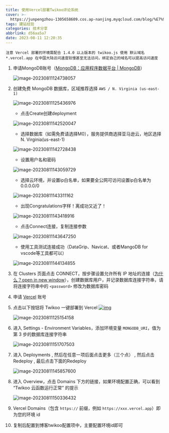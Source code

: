 ```yaml
---
title: 使用Vercel部署Twikoo评论系统
cover: >-
  https://junpengzhou-1305658609.cos.ap-nanjing.myqcloud.com/blog/%E7%94%B5%E5%8A%A8%E8%BD%A6%E9%AA%91%E8%A1%8C%E8%83%8C%E6%99%AF-cover.png
tags: 建站经验
categories: 技术分享
abbrlink: d56aa5a7
date: 2023-08-11 12:20:35
---
```

``注意 Vercel 部署的环境需配合 1.4.0 以上版本的 twikoo.js 使用 默认域名 *.vercel.app 在中国大陆访问速度较慢甚至无法访问，绑定自己的域名可以提高访问速度``

1. 申请MongoDB账号（[MongoDB：应用程序数据平台 | MongoDB](https://www.mongodb.com/zh-cn)）

   ![image-20230811124738057](https://junpengzhou-1305658609.cos.ap-nanjing.myqcloud.com/blog/image-20230811124738057.png)
2. 创建免费 MongoDB 数据库，区域推荐选择 `AWS / N. Virginia (us-east-1)`

   ![image-20230811125436976](https://junpengzhou-1305658609.cos.ap-nanjing.myqcloud.com/blog/image-20230811125436976.png)

   * 点击Create创建deployment

   ![image-20230811142520047](https://junpengzhou-1305658609.cos.ap-nanjing.myqcloud.com/blog/image-20230811142520047.png)

   * 选择数据库（如需免费请选择M0），服务提供商选择亚马逊云，地区选择N. Virginia(us-east-1)

   ![image-20230811142728438](https://junpengzhou-1305658609.cos.ap-nanjing.myqcloud.com/blog/image-20230811142728438.png)

   * 设置用户名和密码

   ![image-20230811143059729](https://junpengzhou-1305658609.cos.ap-nanjing.myqcloud.com/blog/image-20230811143059729.png)

   * 选择云环境，并设置ip白名单，如果要全公网可访问设置ip白名单为0.0.0.0/0

   ![image-20230811143311162](https://junpengzhou-1305658609.cos.ap-nanjing.myqcloud.com/blog/image-20230811143311162.png)

   * 出现Congratulations字样！离成功又近了！

   ![image-20230811143418916](https://junpengzhou-1305658609.cos.ap-nanjing.myqcloud.com/blog/image-20230811143418916.png)

   * 点击Connect连接，复制连接参数

   ![image-20230811143647250](https://junpengzhou-1305658609.cos.ap-nanjing.myqcloud.com/blog/image-20230811143647250.png)

   * 使用工具测试连接成功（DataGrip、Navicat、或者MangoDB for vscode等工具都可以）

   ![image-20230811144134855](https://junpengzhou-1305658609.cos.ap-nanjing.myqcloud.com/blog/image-20230811144134973.png)
3. 在 Clusters 页面点击 CONNECT，按步骤设置允许所有 IP 地址的连接（[为什么？open in new window](https://vercel.com/support/articles/how-to-allowlist-deployment-ip-address)），创建数据库用户，并记录数据库连接字符串，请将连接字符串中的 `<password>` 修改为数据库密码
4. 申请 [Vercel](https://vercel.com/signup) 账号
5. 点击以下按钮将 Twikoo 一键部署到 Vercel
   [![img](https://vercel.com/button)](https://vercel.com/import/project?template=https://github.com/imaegoo/twikoo/tree/main/src/server/vercel-min)

   ![image-20230811125154158](https://junpengzhou-1305658609.cos.ap-nanjing.myqcloud.com/blog/image-20230811125154158.png)
6. 进入 Settings - Environment Variables，添加环境变量 `MONGODB_URI`，值为第 3 步的数据库连接字符串

   ![image-20230811151707503](https://junpengzhou-1305658609.cos.ap-nanjing.myqcloud.com/blog/image-20230811151707503.png)
7. 进入 Deployments , 然后在任意一项后面点击更多（三个点） , 然后点击Redeploy , 最后点击下面的Redeploy

   ![image-20230811145857600](https://junpengzhou-1305658609.cos.ap-nanjing.myqcloud.com/blog/image-20230811145857600.png)
8. 进入 Overview，点击 Domains 下方的链接，如果环境配置正确，可以看到 “Twikoo 云函数运行正常” 的提示

   ![image-20230811150336432](https://junpengzhou-1305658609.cos.ap-nanjing.myqcloud.com/blog/image-20230811150336432.png)
9. Vercel Domains（包含 `https://` 前缀，例如 `https://xxx.vercel.app`）即为您的环境 id
10. 复制后配置到博客twikoo配置项中，主要配置环境id即可
